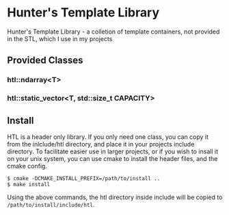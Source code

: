 # Hunter's Template Library
Hunter's Template Library - a colletion of template containers, not provided in the STL, which I use in my projects

## Provided Classes

### htl::ndarray\<T\>

### htl::static_vector\<T, std::size_t CAPACITY\>

## Install
HTL is a header only library. If you only need one class, you can copy it from the
inlclude/htl directory, and place it in your projects include directory. To facilitate
easier use in larger projects, or if you wish to insall it on your unix system, you
can use cmake to install the header files, and the cmake config.
```
$ cmake -DCMAKE_INSTALL_PREFIX=/path/to/install ..
$ make install
```
Using the above commands, the htl directory inside include will be copied to
```/path/to/install/include/htl```.
